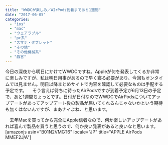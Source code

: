 ```yaml
---
title: "WWDCが楽しみ／AIrPods到着まであと1週間"
date: "2017-06-05"
categories: 
  - "ios"
  - "mac"
  - "ウェアラブル"
  - "pc系"
  - "スマホ・タブレット"
  - "その他"
  - "その他機械系"
  - "戯言"
---
```


今日の深夜から明日にかけてWWDCですね。Appleが何を発表してくるか非常に楽しみですが、私は明日用事があるので早く寝る必要があり、今回もオンタイムでは見ません。明日以降まとめサイトで内容を確認して必要なものは手配する予定です。 　そう言えば待ちに待ったAirPodsですが到着予定が6月13日の予定で、あと1週間ちょっとです。日付が日付なのでWWDCでAirPodsについてアップデートがあってアップデート後の製品が届いてくれるんじゃないかという期待も無くはないんですが、まあナイよね、と思います。

　去年Macを買ってから完全にApple信者なので、何か楽しいアップデートがあれば喜んで製品を買うと思うので、何か良い発表があると良いなと思います。 \[amazonjs asin="B01N2VMGT6" locale="JP" title="APPLE AirPods MMEF2J/A"\]
